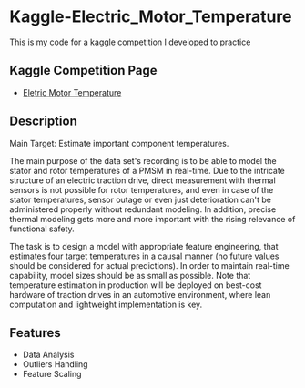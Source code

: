 
# Kaggle-Electric_Motor_Temperature
This is my code for a kaggle competition I developed to practice


## Kaggle Competition Page

 - [Eletric Motor Temperature](https://www.kaggle.com/wkirgsn/electric-motor-temperature)

## Description

Main Target: Estimate important component temperatures.

The main purpose of the data set's recording is to be able to model the stator and rotor temperatures of a PMSM in real-time. Due to the intricate structure of an electric traction drive, direct measurement with thermal sensors is not possible for rotor temperatures, and even in case of the stator temperatures, sensor outage or even just deterioration can't be administered properly without redundant modeling. In addition, precise thermal modeling gets more and more important with the rising relevance of functional safety.

The task is to design a model with appropriate feature engineering, that estimates four target temperatures in a causal manner (no future values should be considered for actual predictions). In order to maintain real-time capability, model sizes should be as small as possible. Note that temperature estimation in production will be deployed on best-cost hardware of traction drives in an automotive environment, where lean computation and lightweight implementation is key.

  
## Features

- Data Analysis
- Outliers Handling
- Feature Scaling

  